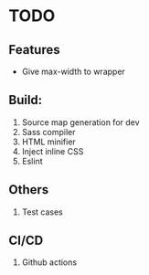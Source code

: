 # TODO

## Features

- Give max-width to wrapper

## Build:

1. Source map generation for dev
2. Sass compiler
3. HTML minifier
4. Inject inline CSS
5. Eslint

## Others

1. Test cases

## CI/CD

1. Github actions
